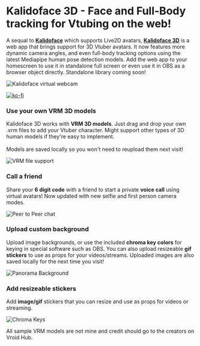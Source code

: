 # Kalidoface 3D - Face and Full-Body tracking for Vtubing on the web!

A sequal to <a href='https://kalidoface.com' target='_blank'><b>Kalidoface</b></a> which supports Live2D avatars, <a href='https://3d.kalidoface.com' target='_blank'><b>Kalidoface 3D</b></a> is a web app that brings support for 3D Vtuber avatars. It now features more dynamic camera angles, and even full-body tracking options using the latest Mediapipe human pose detection models. Add the web app to your homescreen to use it in standalone full screen or even use it in OBS as a browser object directly.
Standalone library coming soon!

![Kalidoface virtual webcam](https://cdn.glitch.com/29e07830-2317-4b15-a044-135e73c7f840%2Fezgif-2-3f847240db3b.gif?v=1631499973572)

[![ko-fi](https://ko-fi.com/img/githubbutton_sm.svg)](https://ko-fi.com/B0B75DIY1)

### Use your own VRM 3D models

Kalidoface 3D works with <b>VRM 3D models</b>. Just drag and drop your own .vrm files to add your Vtuber character. Might support other types of 3D human models if they're easy to implement.<br><br>Models are saved locally so you won't need to reupload them next visit!

![VRM file support](https://cdn.glitch.com/29e07830-2317-4b15-a044-135e73c7f840%2Fezgif-2-b312e89d3e07.gif?v=1626110793139)


### Call a friend

Share your <b>6 digit code</b> with a friend to start a private <b>voice call</b> using virtual avatars! Now updated with new selfie and first person camera modes.

![Peer to Peer chat](https://cdn.glitch.com/29e07830-2317-4b15-a044-135e73c7f840%2Fezgif-3-a2691d6ea927.gif?v=1626111894228)


### Upload custom background

Upload image backgrounds, or use the included <b>chroma key colors</b> for keying in special software such as OBS. You can also upload resizeable <b>gif stickers</b> to use as props for your videos/streams. Uploaded images are also saved locally for the next time you visit!

![Panorama Background](https://cdn.glitch.com/29e07830-2317-4b15-a044-135e73c7f840%2FIMG_1391.GIF?v=1626108547668)


### Add resizeable stickers

Add <b>image/gif</b> stickers that you can resize and use as props for videos or streaming.

![Chroma Keys](https://cdn.glitch.com/29e07830-2317-4b15-a044-135e73c7f840%2FIMG_1389.GIF?v=1626108547406)



All sample VRM models are not mine and credit should go to the creators on Vroid Hub.


